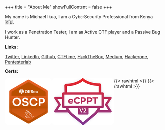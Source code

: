 +++
title = "About Me"
showFullContent = false
+++

My name is Michael Ikua, I am a CyberSecurity Professional from Kenya :kenya:.

I work as a Penetration Tester, I am an Active CTF player and a Passive Bug Hunter.

**Links:** 

[Twitter](https://twitter.com/ikuamike), [LinkedIn](https://www.linkedin.com/in/ikuamike), [Github](https://github.com/ikuamike), [CTFtime](https://ctftime.org/user/36989), [HackTheBox](https://app.hackthebox.eu/profile/23062), [Medium](https://ikuamike.medium.com/), [Hackerone](https://hackerone.com/ikuamike), [Pentesterlab](https://pentesterlab.com/profile/ikuamike)

**Certs:** 

{{< rawhtml >}}
<img  src="/img/OSCP.png" alt="oscp" position="center" style="border-radius: 10px;float:left;" width="150" height="150"></img>
<img  src="/img/eCPPTv2.png" alt="eCPPTv2" position="center" style="border-radius: 10px;float:left;" width="200" height="150"></img>
{{< /rawhtml >}}

